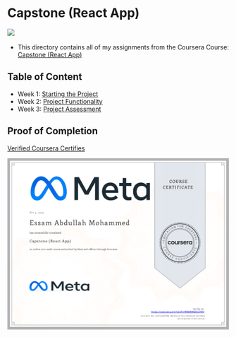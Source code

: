# Capstone (React App)

<img src="../logo.avif">

- This directory contains all of my assignments from the Coursera Course: [Capstone (React App)](https://www.coursera.org/learn/capstone-react-app)

## Table of Content

  - Week 1: [Starting the Project](https://github.com/x39OME/Meta-React-Native-Specialization/tree/main/8%20-%20Capstone%20(React%20App)/Week%201)
  - Week 2: [Project Functionality](https://github.com/x39OME/Meta-React-Native-Specialization/tree/main/8%20-%20Capstone%20(React%20App)/Week%202)
  - Week 3: [Project Assessment](https://github.com/x39OME/Meta-React-Native-Specialization/tree/main/8%20-%20Capstone%20(React%20App)/Week%203)

## Proof of Completion

<a href="https://www.coursera.org/account/accomplishments/certificate/HR6WRRZ6CQ9Q"> Verified Coursera Certifies</a>

<img src="./certificate.png" alt="certificate">
